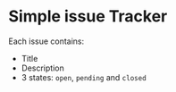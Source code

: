 # Simple issue Tracker

Each issue contains:
- Title
- Description
- 3 states: `open`, `pending` and `closed`